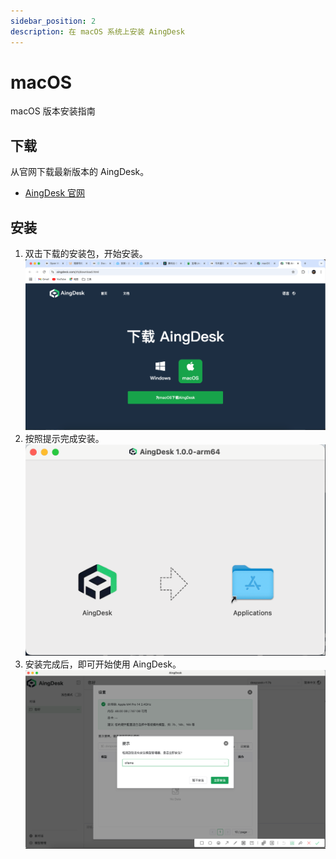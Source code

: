 ```yaml
---
sidebar_position: 2
description: 在 macOS 系统上安装 AingDesk
---
```

# macOS
macOS 版本安装指南

## 下载
从官网下载最新版本的 AingDesk。
- [AingDesk 官网](https://www.aingdesk.com/zh/download.html)

## 安装
1. 双击下载的安装包，开始安装。
![](img/2025-02-19_143235_985.png)
2. 按照提示完成安装。
![](img/2025-02-19_145654_193.png)
3. 安装完成后，即可开始使用 AingDesk。
![](img/2025-02-19_145931_126.png)
